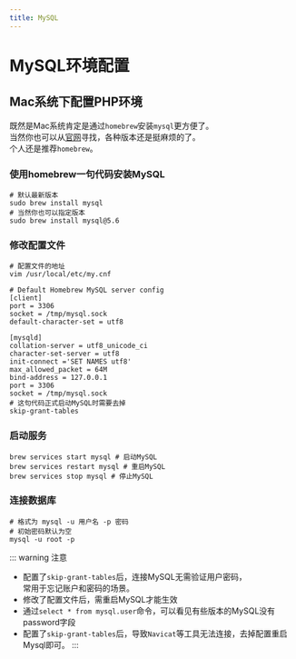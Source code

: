 ```yaml
---
title: MySQL
---
```


# MySQL环境配置
## Mac系统下配置PHP环境
既然是Mac系统肯定是通过`homebrew`安装`mysql`更方便了。  
当然你也可以从[官网](https://www.mysql.com/)寻找，各种版本还是挺麻烦的了。  
个人还是推荐`homebrew`。

### 使用homebrew一句代码安装MySQL
```shell
# 默认最新版本
sudo brew install mysql
# 当然你也可以指定版本
sudo brew install mysql@5.6
```

### 修改配置文件
```shell
# 配置文件的地址
vim /usr/local/etc/my.cnf

# Default Homebrew MySQL server config
[client]
port = 3306
socket = /tmp/mysql.sock
default-character-set = utf8

[mysqld]
collation-server = utf8_unicode_ci
character-set-server = utf8
init-connect ='SET NAMES utf8'
max_allowed_packet = 64M
bind-address = 127.0.0.1
port = 3306
socket = /tmp/mysql.sock
# 这句代码正式启动MySQL时需要去掉
skip-grant-tables
```

### 启动服务
```shell
brew services start mysql # 启动MySQL
brew services restart mysql # 重启MySQL
brew services stop mysql # 停止MySQL
```

### 连接数据库
```shell
# 格式为 mysql -u 用户名 -p 密码
# 初始密码默认为空
mysql -u root -p
```

::: warning 注意
* 配置了`skip-grant-tables`后，连接MySQL无需验证用户密码，  
常用于忘记账户和密码的场景。  
* 修改了配置文件后，需重启MySQL才能生效
* 通过`select * from mysql.user`命令，可以看见有些版本的MySQL没有password字段  
* 配置了`skip-grant-tables`后，导致`Navicat`等工具无法连接，去掉配置重启Mysql即可。
:::